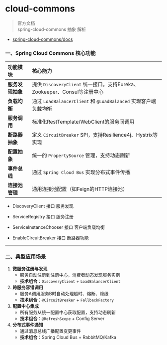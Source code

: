 # cloud-commons 

> 官方文档  
> spring-cloud-commons 抽象 解析

- [spring-cloud-commons/docs](https://docs.spring.io/spring-cloud-commons/docs/current/reference/html/)

### 一、Spring Cloud Commons 核心功能

| 功能模块         | 核心能力                                                     |
| :--------------- | :----------------------------------------------------------- |
| **服务发现抽象** | 提供 `DiscoveryClient` 统一接口，支持Eureka、Zookeeper、Consul等注册中心 |
| **负载均衡**     | 通过 `LoadBalancerClient` 和 `@LoadBalanced` 实现客户端负载均衡 |
| **服务调用**     | 标准化RestTemplate/WebClient的服务间调用                     |
| **断路器抽象**   | 定义 `CircuitBreaker` SPI，支持Resilience4j、Hystrix等实现   |
| **配置抽象**     | 统一的 `PropertySource` 管理，支持动态刷新                   |
| **事件总线**     | 通过 `Spring Cloud Bus` 实现分布式事件传播                   |
| **连接池管理**   | 通用连接池配置（如Feign的HTTP连接池）                        |

- DiscoveryClient 接口 服务发现
- ServiceRegistry 接口 服务注册

- ServiceInstanceChooser 接口 客户端负载均衡
- EnableCircuitBreaker 接口 断路器功能

------

### 二、典型应用场景

1. **微服务注册与发现**
    - 服务自动注册到注册中心，消费者动态发现服务实例
    - **技术组合**：`DiscoveryClient` + `LoadBalancerClient`
2. **跨服务容错调用**
    - 服务A调用服务B时自动处理超时、熔断、降级
    - **技术组合**：`@CircuitBreaker` + `FallbackFactory`
3. **配置中心集成**
    - 所有服务从统一配置中心获取配置，支持动态刷新
    - **技术组合**：`@RefreshScope` + Config Server
4. **分布式事件通知**
    - 通过消息总线广播配置变更事件
    - **技术组合**：Spring Cloud Bus + RabbitMQ/Kafka
